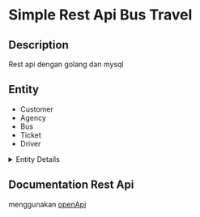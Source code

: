 # Simple Rest Api Bus Travel

## Description

Rest api dengan golang dan mysql

## Entity

- Customer
- Agency
- Bus
- Ticket
- Driver

<details><summary>  Entity Details</summary>
<p>

- ### Customer

| Entity Name  | Type Data | Key         |
| ------------ | --------- | ----------- |
| customer_id  | int       | **Primary** |
| name         | string    | -           |
| phone_number | string    | -           |

- ### Driver

| Entity Name | Type Data | Key         |
| ----------- | --------- | ----------- |
| driver_id   | int       | **Primary** |
| agency_id   | int       | Foreign     |
| name        | string    | -           |

- ### Bus

| Entity Name  | Type Data | Key         |
| ------------ | --------- | ----------- |
| bus_id       | int       | **Primary** |
| agency_id    | int       | Foreign     |
| number_plate | string    | -           |

- ### Agency

| Entity Name | Type Data | Key         |
| ----------- | --------- | ----------- |
| agency_id   | int       | **Primary** |
| name        | string    |             |
| place       | string    | -           |

- ### Ticket

| Entity Name     | Type Data     | Key         |
| --------------- | ------------- | ----------- |
| ticket_id       | int           | **Primary** |
| bus_id          | int           | Foreign     |
| driver_id       | int           | Foreign     |
| customer_id     | int           | Foreign     |
| departure_place | string        | -           |
| arrival_place   | string        | -           |
| price           | decimal(10,2) | -           |
| date            | timestamp     | -           |

</p>
</details>

## Documentation Rest Api

menggunakan [openApi](https://app.swaggerhub.com/apis/Maulidito/api-bus_travel/1.0)
